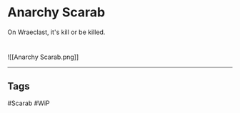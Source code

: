 # Anarchy Scarab
On Wraeclast, it's kill or be killed.

#
![[Anarchy Scarab.png]]

---
## Tags
#Scarab
#WiP 